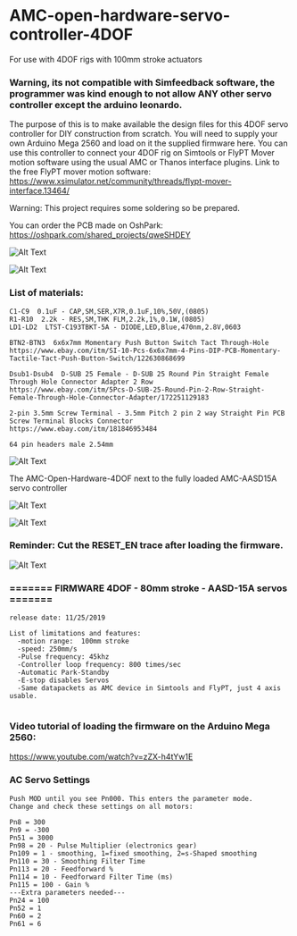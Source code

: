 # AMC-open-hardware-servo-controller-4DOF
For use with 4DOF rigs with 100mm stroke actuators


### Warning, its not compatible with Simfeedback software, the programmer was kind enough to not allow ANY other servo controller except the arduino leonardo. 


The purpose of this is to make available the design files for this 4DOF servo controller for DIY construction from scratch. You will need to supply your own Arduino Mega 2560 and load on it the supplied firmware here. You can use this controller to connect your 4DOF rig on Simtools or FlyPT Mover motion software using the usual AMC or Thanos interface plugins.
Link to the free FlyPT mover motion software:
https://www.xsimulator.net/community/threads/flypt-mover-interface.13464/


Warning: This project requires some soldering so be prepared.


You can order the PCB made on OshPark:
https://oshpark.com/shared_projects/qweSHDEY


![Alt Text](https://github.com/tronicgr/AMC-open-hardware-servo-controller-4DOF/blob/master/Gerber-files/TOP-view.jpg)

![Alt Text](https://github.com/tronicgr/AMC-open-hardware-servo-controller-4DOF/blob/master/Gerber-files/BOTTOM-view.jpg)


### List of materials:
```
C1-C9  0.1uF - CAP,SM,SER,X7R,0.1uF,10%,50V,(0805)
R1-R10  2.2k - RES,SM,THK FLM,2.2k,1%,0.1W,(0805)
LD1-LD2  LTST-C193TBKT-5A - DIODE,LED,Blue,470nm,2.8V,0603

BTN2-BTN3  6x6x7mm Momentary Push Button Switch Tact Through-Hole
https://www.ebay.com/itm/SI-10-Pcs-6x6x7mm-4-Pins-DIP-PCB-Momentary-Tactile-Tact-Push-Button-Switch/122630868699

Dsub1-Dsub4  D-SUB 25 Female - D-SUB 25 Round Pin Straight Female Through Hole Connector Adapter 2 Row
https://www.ebay.com/itm/5Pcs-D-SUB-25-Round-Pin-2-Row-Straight-Female-Through-Hole-Connector-Adapter/172251129183

2-pin 3.5mm Screw Terminal - 3.5mm Pitch 2 pin 2 way Straight Pin PCB Screw Terminal Blocks Connector
https://www.ebay.com/itm/181846953484

64 pin headers male 2.54mm

```


![Alt Text](https://github.com/tronicgr/AMC-open-hardware-servo-controller-4DOF/blob/master/AMC-Open-Hardware-4DOF_and_AMC-AASD15A.jpg)

The AMC-Open-Hardware-4DOF next to the fully loaded AMC-AASD15A servo controller


![Alt Text](https://github.com/tronicgr/AMC-open-hardware-servo-controller-4DOF/blob/master/shield_top_side.jpg)

![Alt Text](https://github.com/tronicgr/AMC-open-hardware-servo-controller-4DOF/blob/master/shield_bottom_side.jpg)



### Reminder: Cut the RESET_EN trace after loading the firmware.

![Alt Text](https://github.com/tronicgr/AMC-open-hardware-servo-controller-4DOF/blob/master/Arduino_Reset_EN_cut_trace.jpg)



### ======= FIRMWARE 4DOF - 80mm stroke - AASD-15A servos =======
```
release date: 11/25/2019

List of limitations and features:
  -motion range:  100mm stroke
  -speed: 250mm/s
  -Pulse frequency: 45khz  
  -Controller loop frequency: 800 times/sec
  -Automatic Park-Standby
  -E-stop disables Servos
  -Same datapackets as AMC device in Simtools and FlyPT, just 4 axis usable.
        
```

### Video tutorial of loading the firmware on the Arduino Mega 2560:

https://www.youtube.com/watch?v=zZX-h4tYw1E


### AC Servo Settings
```
Push MOD until you see Pn000. This enters the parameter mode.
Change and check these settings on all motors:

Pn8 = 300
Pn9 = -300
Pn51 = 3000
Pn98 = 20 - Pulse Multiplier (electronics gear)
Pn109 = 1 - smoothing, 1=fixed smoothing, 2=s-Shaped smoothing
Pn110 = 30 - Smoothing Filter Time
Pn113 = 20 - Feedforward %
Pn114 = 10 - Feedforward Filter Time (ms)
Pn115 = 100 - Gain %
---Extra parameters needed---
Pn24 = 100 
Pn52 = 1 
Pn60 = 2 
Pn61 = 6 
```



